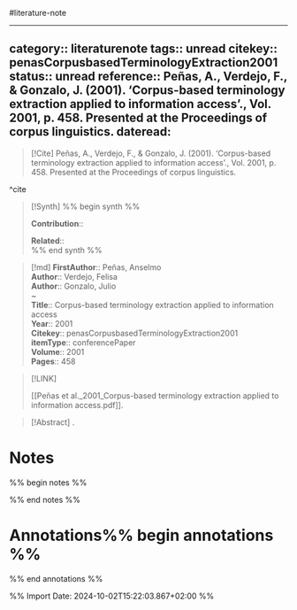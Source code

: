 #literature-note 

---
category:: literaturenote
tags:: unread
citekey:: penasCorpusbasedTerminologyExtraction2001
status:: unread
reference:: Peñas, A., Verdejo, F., & Gonzalo, J. (2001). ‘Corpus-based terminology extraction applied to information access’., Vol. 2001, p. 458. Presented at the Proceedings of corpus linguistics.
dateread:
---

> [!Cite]
> Peñas, A., Verdejo, F., & Gonzalo, J. (2001). ‘Corpus-based terminology extraction applied to information access’., Vol. 2001, p. 458. Presented at the Proceedings of corpus linguistics.

^cite

>[!Synth]
>%% begin synth %%
>
>**Contribution**:: 
>
>**Related**::  
>%% end synth %%

>[!md]
> **FirstAuthor**:: Peñas, Anselmo  
> **Author**:: Verdejo, Felisa  
> **Author**:: Gonzalo, Julio  
~    
> **Title**:: Corpus-based terminology extraction applied to information access  
> **Year**:: 2001   
> **Citekey**:: penasCorpusbasedTerminologyExtraction2001  
> **itemType**:: conferencePaper  
> **Volume**:: 2001   
> **Pages**:: 458    

> [!LINK] 
>
> [[Peñas et al._2001_Corpus-based terminology extraction applied to information access.pdf]].

> [!Abstract]
>.
> 
# Notes

%% begin notes %%

%% end notes %%


# Annotations%% begin annotations %%


%% end annotations %%

%% Import Date: 2024-10-02T15:22:03.867+02:00 %%
